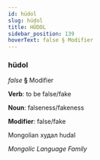 ```yaml
---
id: hüdol
slug: hüdol
title: HÜDOL
sidebar_position: 139
hoverText: false § Modifier
---
```


### hüdol

*false* **§** Modifier

**Verb**: to be false/fake

**Noun**: falseness/fakeness

**Modifier**: false/fake

Mongolian худал hudal 

*Mongolic Language Family*